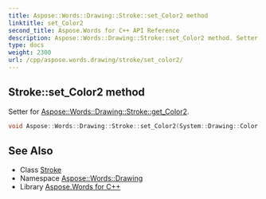 ```yaml
---
title: Aspose::Words::Drawing::Stroke::set_Color2 method
linktitle: set_Color2
second_title: Aspose.Words for C++ API Reference
description: Aspose::Words::Drawing::Stroke::set_Color2 method. Setter for Aspose::Words::Drawing::Stroke::get_Color2 in C++.
type: docs
weight: 2300
url: /cpp/aspose.words.drawing/stroke/set_color2/
---
```

## Stroke::set_Color2 method


Setter for [Aspose::Words::Drawing::Stroke::get_Color2](../get_color2/).

```cpp
void Aspose::Words::Drawing::Stroke::set_Color2(System::Drawing::Color value)
```

## See Also

* Class [Stroke](../)
* Namespace [Aspose::Words::Drawing](../../)
* Library [Aspose.Words for C++](../../../)
